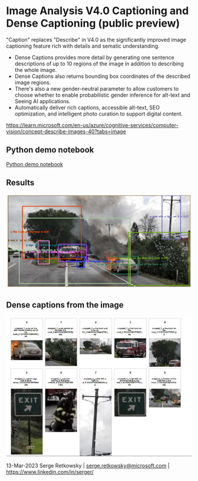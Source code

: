# Image Analysis V4.0 Captioning and Dense Captioning (public preview)

"Caption" replaces "Describe" in V4.0 as the significantly improved image captioning feature rich with details and sematic understanding. 

- Dense Captions provides more detail by generating one sentence descriptions of up to 10 regions of the image in addition to describing the whole image. 
- Dense Captions also returns bounding box coordinates of the described image regions. 
- There's also a new gender-neutral parameter to allow customers to choose whether to enable probabilistic gender inference for alt-text and Seeing AI applications. 
- Automatically deliver rich captions, accessible alt-text, SEO optimization, and intelligent photo curation to support digital content.

https://learn.microsoft.com/en-us/azure/cognitive-services/computer-vision/concept-describe-images-40?tabs=image

## Python demo notebook
<a href="https://github.com/retkowsky/dense_captions_Azure_Computer_Vision_4
.0/blob/main/Image%20retrieval%20(version%204.0%20preview)%20with%20Azure%20Computer%20Vision.ipynb">Python demo notebook</a>

## Results
<img src="results.png">

## Dense captions from the image
<img src="captions.jpg">


13-Mar-2023 Serge Retkowsky | serge.retkowsky@microsoft.com | https://www.linkedin.com/in/serger/
